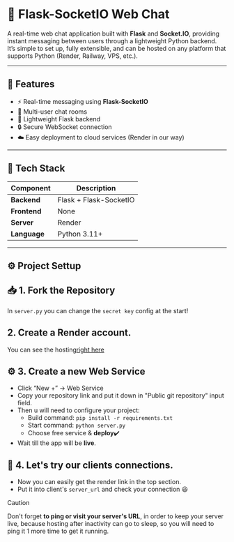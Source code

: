 # 💬 Flask-SocketIO Web Chat

A real-time web chat application built with **Flask** and **Socket.IO**, providing instant messaging between users through a lightweight Python backend.  
It’s simple to set up, fully extensible, and can be hosted on any platform that supports Python (Render, Railway, VPS, etc.).

---

## 🚀 Features

- ⚡ Real-time messaging using **Flask-SocketIO**
- 👥 Multi-user chat rooms
- 🧠 Lightweight Flask backend
- 🔒 Secure WebSocket connection
- ☁️ Easy deployment to cloud services (Render in our way)

---

## 🧱 Tech Stack

| Component | Description |
|------------|-------------|
| **Backend** | Flask + Flask-SocketIO |
| **Frontend** | None |
| **Server** | Render |
| **Language** | Python 3.11+ |

---

## ⚙️ Project Settup

## 📥 1. Fork the Repository
In ```server.py``` you can change the ```secret key``` config at the start! 

## 2. Create a Render account.
You can see the hosting[right here]((https://render.com/)) 

## ⚙️ 3. Create a new Web Service
* Click “New +” → Web Service
* Copy your repository link and put it down in "Public git repository" input field.
* Then u will need to configure your project:
  - Build command: ```pip install -r requirements.txt```
  - Start command: ```python server.py```
  - Choose free service & **deploy**✔️
* Wait till the app will be **live**.

## 🤝 4. Let's try our clients connections.
* Now you can easily get the render link in the top section.
* Put it into client's ```server_url```  and check your connection 😃

> [!CAUTION]
> Don't forget **to ping or visit your server's URL**, in order to keep your server live, because hosting after inactivity can go to sleep, so you will need to ping it 1 more time to get it running.



